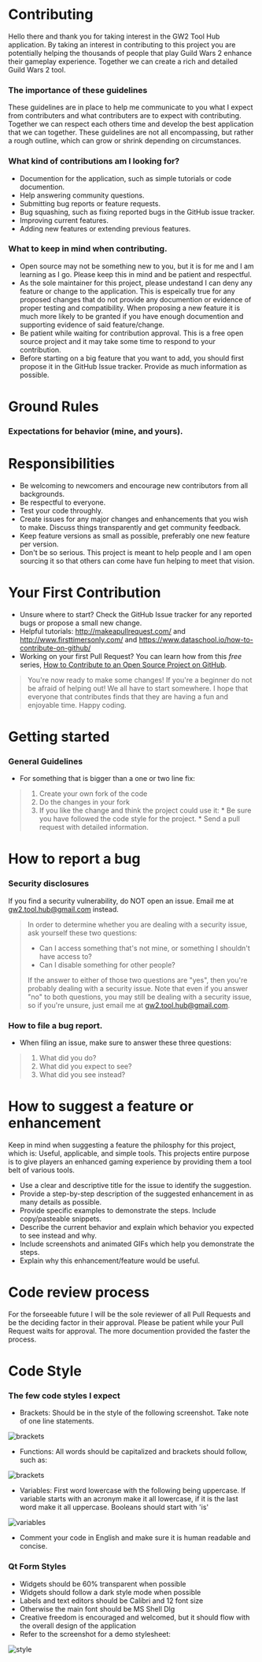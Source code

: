 # Contributing

Hello there and thank you for taking interest in the GW2 Tool Hub application. By taking an interest in contributing to this project you are potentially helping the thousands of people that play Guild Wars 2 enhance their gameplay experience. Together we can create a rich and detailed Guild Wars 2 tool.

### The importance of these guidelines

These guidelines are in place to help me communicate to you what I expect from contributers and what contributers are to expect with contributing. Together we can respect each others time and develop the best application that we can together. These guidelines are not all encompassing, but rather a rough outline, which can grow or shrink depending on circumstances.

### What kind of contributions am I looking for?

- Documention for the application, such as simple tutorials or code documention.
- Help answering community questions.
- Submitting bug reports or feature requests.
- Bug squashing, such as fixing reported bugs in the GitHub issue tracker.
- Improving current features.
- Adding new features or extending previous features.

### What to keep in mind when contributing.

- Open source may not be something new to you, but it is for me and I am learning as I go. Please keep this in mind and be patient and respectful.
- As the sole maintainer for this project, please undestand I can deny any feature or change to the application. This is espeically true for any proposed changes that do not provide any documention or evidence of proper testing and compatibility. When proposing a new feature it is much more likely to be granted if you have enough documention and supporting evidence of said feature/change. 
- Be patient while waiting for contribution approval. This is a free open source project and it may take some time to respond to your contribution.
- Before starting on a big feature that you want to add, you should first propose it in the GitHub Issue tracker. Provide as much information as possible.

# Ground Rules
### Expectations for behavior (mine, and yours).

# Responsibilities
- Be welcoming to newcomers and encourage new contributors from all backgrounds.
- Be respectful to everyone.
- Test your code throughly.
- Create issues for any major changes and enhancements that you wish to make. Discuss things transparently and get community feedback.
- Keep feature versions as small as possible, preferably one new feature per version.
- Don't be so serious. This project is meant to help people and I am open sourcing it so that others can come have fun helping to meet that vision.

# Your First Contribution

- Unsure where to start? Check the GitHub Issue tracker for any reported bugs or propose a small new change.
- Helpful tutorials: http://makeapullrequest.com/ and http://www.firsttimersonly.com/ and https://www.dataschool.io/how-to-contribute-on-github/
- Working on your first Pull Request? You can learn how from this *free* series, [How to Contribute to an Open Source Project on GitHub](https://app.egghead.io/playlists/how-to-contribute-to-an-open-source-project-on-github).
> You're now ready to make some changes! If you're a beginner do not be afraid of helping out! We all have to start somewhere. I hope that everyone that contributes finds that they are having a fun and enjoyable time. Happy coding.

# Getting started
### General Guidelines

- For something that is bigger than a one or two line fix:
>1. Create your own fork of the code
>2. Do the changes in your fork
>3. If you like the change and think the project could use it:
    * Be sure you have followed the code style for the project.
    * Send a pull request with detailed information.

# How to report a bug
### Security disclosures

If you find a security vulnerability, do NOT open an issue. Email me at gw2.tool.hub@gmail.com instead.
> In order to determine whether you are dealing with a security issue, ask yourself these two questions:
> * Can I access something that's not mine, or something I shouldn't have access to?
> * Can I disable something for other people?
>
> If the answer to either of those two questions are "yes", then you're probably dealing with a security issue. Note that even if you answer "no" to both questions, you may still be dealing with a security issue, so if you're unsure, just email me at gw2.tool.hub@gmail.com.

### How to file a bug report.

- When filing an issue, make sure to answer these three questions:
>
> 1. What did you do?
> 2. What did you expect to see?
> 3. What did you see instead?

# How to suggest a feature or enhancement

Keep in mind when suggesting a feature the philosphy for this project, which is: Useful, applicable, and simple tools. This projects entire purpose is to give players an enhanced gaming experience by providing them a tool belt of various tools.

- Use a clear and descriptive title for the issue to identify the suggestion.
- Provide a step-by-step description of the suggested enhancement in as many details as possible.
- Provide specific examples to demonstrate the steps. Include copy/pasteable snippets.
- Describe the current behavior and explain which behavior you expected to see instead and why.
- Include screenshots and animated GIFs which help you demonstrate the steps.
- Explain why this enhancement/feature would be useful.

# Code review process

For the forseeable future I will be the sole reviewer of all Pull Requests and be the deciding factor in their approval. Please be patient while your Pull Request waits for approval. The more documention provided the faster the process.

# Code Style

### The few code styles I expect

- Brackets: Should be in the style of the following screenshot. Take note of one line statements.

![brackets](https://user-images.githubusercontent.com/54217603/119735072-d0ce4080-be49-11eb-947f-92736682903e.png)

- Functions: All words should be capitalized and brackets should follow, such as: 

![brackets](https://user-images.githubusercontent.com/54217603/119714120-7bd20080-be30-11eb-8551-f57fd5ee82db.png)

- Variables: First word lowercase with the following being uppercase. If variable starts with an acronym make it all lowercase, if it is the last word make it all uppercase. Booleans should start with 'is'

![variables](https://user-images.githubusercontent.com/54217603/119714225-9d32ec80-be30-11eb-887d-ac378ddc3e98.png)

- Comment your code in English and make sure it is human readable and concise.

### Qt Form Styles

- Widgets should be 60% transparent when possible
- Widgets should follow a dark style mode when possible
- Labels and text editors should be Calibri and 12 font size
- Otherwise the main font should be MS Shell Dlg
- Creative freedom is encouraged and welcomed, but it should flow with the overall design of the application
- Refer to the screenshot for a demo stylesheet:

![style](https://user-images.githubusercontent.com/54217603/119832523-41b63c80-becc-11eb-934b-475af98f9b4f.png)

